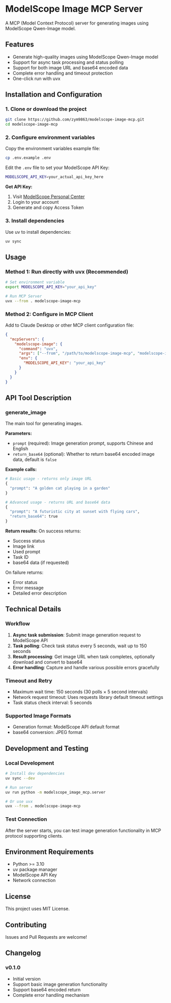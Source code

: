 # ModelScope Image MCP Server

A MCP (Model Context Protocol) server for generating images using ModelScope Qwen-Image model.

## Features

- Generate high-quality images using ModelScope Qwen-Image model
- Support for async task processing and status polling
- Support for both image URL and base64 encoded data
- Complete error handling and timeout protection
- One-click run with uvx

## Installation and Configuration

### 1. Clone or download the project

```bash
git clone https://github.com/zym9863/modelscope-image-mcp.git
cd modelscope-image-mcp
```

### 2. Configure environment variables

Copy the environment variables example file:
```bash
cp .env.example .env
```

Edit the `.env` file to set your ModelScope API Key:
```bash
MODELSCOPE_API_KEY=your_actual_api_key_here
```

**Get API Key:**
1. Visit [ModelScope Personal Center](https://modelscope.cn/my/myaccesstoken)
2. Login to your account
3. Generate and copy Access Token

### 3. Install dependencies

Use uv to install dependencies:
```bash
uv sync
```

## Usage

### Method 1: Run directly with uvx (Recommended)

```bash
# Set environment variable
export MODELSCOPE_API_KEY="your_api_key"

# Run MCP Server
uvx --from . modelscope-image-mcp
```

### Method 2: Configure in MCP Client

Add to Claude Desktop or other MCP client configuration file:

```json
{
  "mcpServers": {
    "modelscope-image": {
      "command": "uvx",
      "args": ["--from", "/path/to/modelscope-image-mcp", "modelscope-image-mcp"],
      "env": {
        "MODELSCOPE_API_KEY": "your_api_key"
      }
    }
  }
}
```

## API Tool Description

### generate_image

The main tool for generating images.

**Parameters:**
- `prompt` (required): Image generation prompt, supports Chinese and English
- `return_base64` (optional): Whether to return base64 encoded image data, default is `false`

**Example calls:**

```python
# Basic usage - returns only image URL
{
  "prompt": "A golden cat playing in a garden"
}

# Advanced usage - returns URL and base64 data
{
  "prompt": "A futuristic city at sunset with flying cars",
  "return_base64": true
}
```

**Return results:**
On success returns:
- Success status
- Image link
- Used prompt
- Task ID
- base64 data (if requested)

On failure returns:
- Error status
- Error message  
- Detailed error description

## Technical Details

### Workflow

1. **Async task submission**: Submit image generation request to ModelScope API
2. **Task polling**: Check task status every 5 seconds, wait up to 150 seconds
3. **Result processing**: Get image URL when task completes, optionally download and convert to base64
4. **Error handling**: Capture and handle various possible errors gracefully

### Timeout and Retry

- Maximum wait time: 150 seconds (30 polls × 5 second intervals)
- Network request timeout: Uses requests library default timeout settings
- Task status check interval: 5 seconds

### Supported Image Formats

- Generation format: ModelScope API default format
- base64 conversion: JPEG format

## Development and Testing

### Local Development

```bash
# Install dev dependencies
uv sync --dev

# Run server
uv run python -m modelscope_image_mcp.server

# Or use uvx
uvx --from . modelscope-image-mcp
```

### Test Connection

After the server starts, you can test image generation functionality in MCP protocol supporting clients.

## Environment Requirements

- Python >= 3.10
- uv package manager
- ModelScope API Key
- Network connection

## License

This project uses MIT License.

## Contributing

Issues and Pull Requests are welcome!

## Changelog

### v0.1.0
- Initial version
- Support basic image generation functionality
- Support base64 encoded return
- Complete error handling mechanism